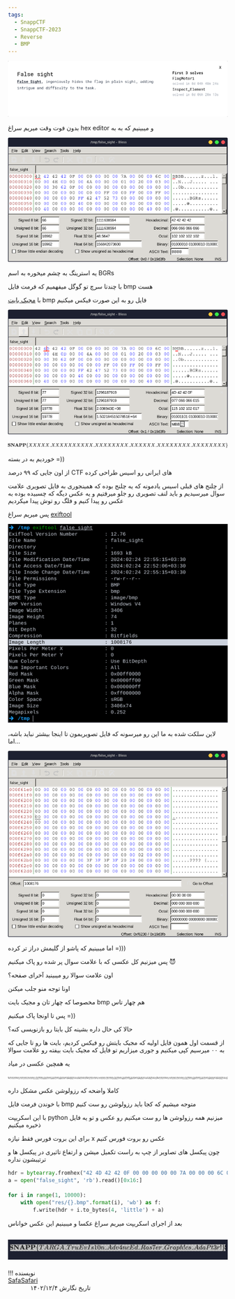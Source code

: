 ```yaml
---
tags:
  - SnappCTF
  - SnappCTF-2023
  - Reverse
  - BMP
---
```


![Challenge](false-sight-1.png)

بدون فوت وقت میریم سراغ hex editor و میبینیم که به به

![False-Sight](false-sight-2.png)

یه استرینگ به چشم میخوره به اسم
BGRs

با چندتا سرچ تو گوگل میفهمیم که فرمت فایل bmp هست

با [مجیک بایت](https://en.wikipedia.org/wiki/List_of_file_signatures) bmp فایل رو به این صورت فیکس میکنیم

![False-Sight](false-sight-3.png)

![False-Sight](false-sight-4.png)

خوردیم به در بسته =))

از اون جایی که ۹۹ درصد CTF های ایرانی رو اسیس طراحی کرده

از چلنج های قبلی اسیس یادمونه که یه چلنج بوده که همینجوری به فایل تصویری علامت سوال میرسیدیم و باید لنف تصویری رو جلو میرفتیم و یه عکس دیگه که چسبیده بوده به عکس رو پیدا کنیم و فلگ رو توش پیدا میکردیم

پس میریم سراغ [exiftool](https://en.wikipedia.org/wiki/ExifTool)

![False-Sight](false-sight-5.png)

لاین سلکت شده به ما این رو میرسونه که فایل تصویریمون تا اینجا بیشتر نباید باشه، اما...

![False-Sight](false-sight-6.png)

اما میبینیم که پاشو از گلیمش دراز تر کرده =)))

پس میزنیم کل عکسی که با علامت سوال پر شده رو پاک میکنیم :smiling_imp:

اون علامت سوالا رو میبینید آخرای صفحه؟

اونا توجه منو جلب میکنن

مخصوصا که چهار تان و مجیک بایت bmp هم چهار تاس

پس تا اونجا پاک میکنیم =))

حالا کی حال داره بشینه کل بایتا رو بازنویسی کنه؟

از قسمت اول همون فایل اولیه که مجیک بایتش رو فیکس کردیم، بایت ها رو تا جایی که به ۰۰ میرسیم کپی میکنیم و جوری میزاریم تو فایل که مجیک بایت بیفته رو علامت سوالا

یه همچین عکسی در میاد

![False-Sight](false-sight-7.png)

کاملا واضحه که رزولوشن عکس مشکل داره

با خوندن فرمت فایل bmp متوجه میشیم که کجا باید رزولوشن رو ست کنیم

با این اسکریپت python میزنیم همه رزولوشن ها رو ست میکنیم رو عکس و تو یه فایل ذخیره میکنیم

برای این بروت فورس فقط نیازه x عکس رو بروت فورس کنیم

چون پیکسل های تصاویر از چپ به راست تکمیل میشن و ارتفاع تاثیری در پیکسل ها و ترتیبشون نداره

```python linenums="1"
hdr = bytearray.fromhex("42 4D 42 42 0F 00 00 00 00 00 7A 00 00 00 6C 00 00 00")
a = open("false_sight", 'rb').read()[0x16:]

for i in range(1, 10000):
    with open("res/{}.bmp".format(i), 'wb') as f:
        f.write(hdr + i.to_bytes(4, 'little') + a)
```

بعد از اجرای اسکریپت میریم سراغ عکسا و میبینیم این عکس خواناس

![False-Sight](false-sight-8.png)
---
!!! نویسنده
    [SafaSafari](https://twitter.com/SafaSafari3)$~~~~~~~~~~~~~~~~~~~~~~~~~~~~~~~~~~~~~~~~~~~~~~~~~~~~~~~~~~~~~~~~~~~~~~~~~~~~~~~~~~~~~~~~~~~~~~~~~~~~~~~~~~~~~~~~~~~~~~~~~~~$تاریخ نگارش ۱۴۰۲/۱۲/۴